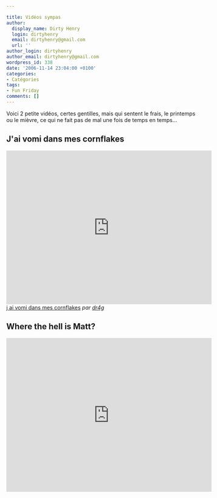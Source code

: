 ```yaml
---

title: Vidéos sympas
author:
  display_name: Dirty Henry
  login: dirtyhenry
  email: dirtyhenry@gmail.com
  url: ''
author_login: dirtyhenry
author_email: dirtyhenry@gmail.com
wordpress_id: 338
date: '2006-11-14 23:04:00 +0100'
categories:
- Catégories
tags:
- Fun Friday
comments: []
---
```

Voici 2 petite vidéos, certes gentilles, mais qui sentent le frais, le printemps ou le mièvre, ce qui ne fait pas de mal une fois de temps en temps...

<h2>J'ai vomi dans mes cornflakes</h2>

<iframe frameborder="0" width="540" height="405" src="http://www.dailymotion.com/embed/video/x17r1"></iframe><br /><a href="http://www.dailymotion.com/video/x17r1_j-ai-vomi-dans-mes-cornflakes_creation" target="_blank">j ai vomi dans mes cornflakes</a> <i>par <a href="http://www.dailymotion.com/dr4g" target="_blank">dr4g</a></i>

<h2>Where the hell is Matt?</h2>

<iframe width="540" height="405" src="http://www.youtube.com/embed/bNF_P281Uu4" frameborder="0" allowfullscreen></iframe>
